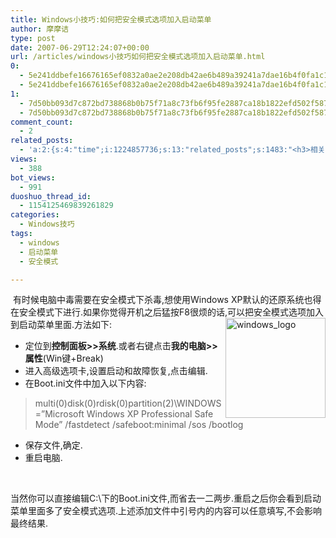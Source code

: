 ```yaml
---
title: Windows小技巧:如何把安全模式选项加入启动菜单
author: 摩摩诘
type: post
date: 2007-06-29T12:24:07+00:00
url: /articles/windows小技巧如何把安全模式选项加入启动菜单.html
0:
  - 5e241ddbefe16676165ef0832a0ae2e208db42ae6b489a39241a7dae16b4f0fa1c1d4965e8e49f57c36e18841477bafa
  - 5e241ddbefe16676165ef0832a0ae2e208db42ae6b489a39241a7dae16b4f0fa1c1d4965e8e49f57c36e18841477bafa
1:
  - 7d50bb093d7c872bd738868b0b75f71a8c73fb6f95fe2887ca18b1822efd502f5871b703c70555db0673ec5ee2f3e91c
  - 7d50bb093d7c872bd738868b0b75f71a8c73fb6f95fe2887ca18b1822efd502f5871b703c70555db0673ec5ee2f3e91c
comment_count:
  - 2
related_posts:
  - 'a:2:{s:4:"time";i:1224857736;s:13:"related_posts";s:1483:"<h3>相关日志</h3><ul class="related_post"><li><a href="http://www.digglife.cn/articles/clean-up-desktop-improve-productivity-2.html" title="彻底清空桌面,让启动程序更加高效Part.2">彻底清空桌面,让启动程序更加高效Part.2</a></li><li><a href="http://www.digglife.cn/articles/clean-up-desktop-improve-productivity-1.html" title="彻底清空桌面,让启动程序更加高效Part.1">彻底清空桌面,让启动程序更加高效Part.1</a></li><li><a href="http://www.digglife.cn/articles/five-windows-explorer-tweaks.html" title="5大Windows Explorer优化技巧">5大Windows Explorer优化技巧</a></li><li><a href="http://www.digglife.cn/articles/copy-and-paste-with-middle-click.html" title="使用鼠标中键快速进行复制粘贴">使用鼠标中键快速进行复制粘贴</a></li><li><a href="http://www.digglife.cn/articles/10-tips-of-windows-xp-average-users-dont-know.html" title="10个你可能不知道的Windows XP小技巧">10个你可能不知道的Windows XP小技巧</a></li><li><a href="http://www.digglife.cn/articles/copy-error-message-box-to-clipboard.html" title="小技巧:如何复制Windows信息框文字到剪切板">小技巧:如何复制Windows信息框文字到剪切板</a></li><li><a href="http://www.digglife.cn/articles/%e9%85%b7%e8%bd%af%e6%8e%a8%e8%8d%90windows-explorer%e6%9d%80%e6%89%8bxplorer2.html" title="酷软推荐:Windows Explorer杀手,Xplorer2">酷软推荐:Windows Explorer杀手,Xplorer2</a></li></ul>";}'
views:
  - 388
bot_views:
  - 991
duoshuo_thread_id:
  - 1154125469839261829
categories:
  - Windows技巧
tags:
  - windows
  - 启动菜单
  - 安全模式

---
```

&nbsp;有时候电脑中毒需要在安全模式下杀毒,想使用Windows XP默认的还原系统也得在安全模式下进行.如果你觉得开机之后猛按F8很烦的话,可以把安全模式选项加入到启动菜单里面.方法如下:   <img height="160" alt="windows_logo" src="https://www.digglife.net/wp-content/uploads/3/379/2007/06/windows-logo.jpg" width="160" align="right" />

  * 定位到**控制面板>>系统**.或者右键点击**我的电脑>>属性**(Win键+Break) 
  * 进入高级选项卡,设置启动和故障恢复,点击编辑.&nbsp; 
  * 在Boot.ini文件中加入以下内容: 

> multi(0)disk(0)rdisk(0)partition(2)\WINDOWS=&#8221;Microsoft Windows XP Professional Safe Mode&#8221; /fastdetect /safeboot:minimal /sos /bootlog 

  * 保存文件,确定. 
  * 重启电脑.

&nbsp;

当然你可以直接编辑C:\下的Boot.ini文件,而省去一二两步.重启之后你会看到启动菜单里面多了安全模式选项.上述添加文件中引号内的内容可以任意填写,不会影响最终结果.
